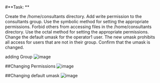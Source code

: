 #**Task: **


Create the /home/consultants directory.
Add write permission to the consultants group. Use the symbolic method for setting the appropriate permissions.
Forbid others from accessing files in the /home/consultants directory. Use the octal method for setting the appropriate permissions.
Change the default umask for the operator1 user. The new umask prohibits all access for users that are not in their group. Confirm that the umask is changed.

adding Group
![image](https://github.com/user-attachments/assets/41f4bab0-cbbf-44bf-aa64-44e69f0b6f98)

##Changing Permissions
![image](https://github.com/user-attachments/assets/d175d240-4cd3-4966-82b9-14a073593f15)

##Changing default umask
![image](https://github.com/user-attachments/assets/a0d7b1cd-f45f-4198-b265-b7d7393184d6)


